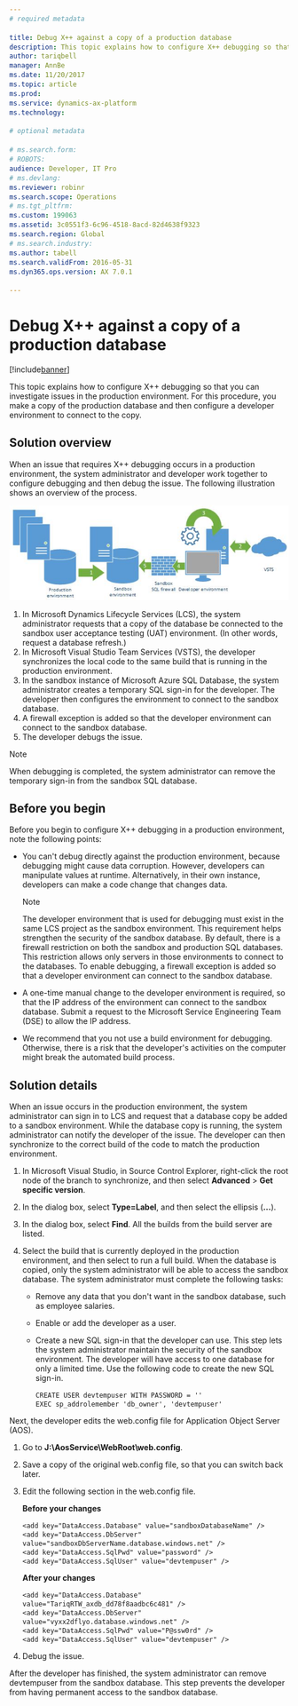 ```yaml
---
# required metadata

title: Debug X++ against a copy of a production database
description: This topic explains how to configure X++ debugging so that you can investigate issues in the production environment.
author: tariqbell
manager: AnnBe
ms.date: 11/20/2017
ms.topic: article
ms.prod: 
ms.service: dynamics-ax-platform
ms.technology: 

# optional metadata

# ms.search.form: 
# ROBOTS: 
audience: Developer, IT Pro
# ms.devlang: 
ms.reviewer: robinr
ms.search.scope: Operations
# ms.tgt_pltfrm: 
ms.custom: 199063
ms.assetid: 3c0551f3-6c96-4518-8acd-82d4638f9323
ms.search.region: Global
# ms.search.industry: 
ms.author: tabell
ms.search.validFrom: 2016-05-31
ms.dyn365.ops.version: AX 7.0.1

---
```


# Debug X++ against a copy of a production database

[!include[banner](../includes/banner.md)]

This topic explains how to configure X++ debugging so that you can investigate issues in the production environment. For this procedure, you make a copy of the production database and then configure a developer environment to connect to the copy.

## Solution overview

When an issue that requires X++ debugging occurs in a production environment, the system administrator and developer work together to configure debugging and then debug the issue. The following illustration shows an overview of the process.

[![Debugging process](./media/debugxpp.jpg)](./media/debugxpp.jpg)

1. In Microsoft Dynamics Lifecycle Services (LCS), the system administrator requests that a copy of the database be connected to the sandbox user acceptance testing (UAT) environment. (In other words, request a database refresh.)
2. In Microsoft Visual Studio Team Services (VSTS), the developer synchronizes the local code to the same build that is running in the production environment.
3. In the sandbox instance of Microsoft Azure SQL Database, the system administrator creates a temporary SQL sign-in for the developer. The developer then configures the environment to connect to the sandbox database.
4. A firewall exception is added so that the developer environment can connect to the sandbox database.
5. The developer debugs the issue.

> [!NOTE]
> When debugging is completed, the system administrator can remove the temporary sign-in from the sandbox SQL database.

## Before you begin

Before you begin to configure X++ debugging in a production environment, note the following points:

- You can't debug directly against the production environment, because debugging might cause data corruption. However, developers can manipulate values at runtime. Alternatively, in their own instance, developers can make a code change that changes data.

    > [!NOTE] 
    > The developer environment that is used for debugging must exist in the same LCS project as the sandbox environment. This requirement helps strengthen the security of the sandbox database. By default, there is a firewall restriction on both the sandbox and production SQL databases. This restriction allows only servers in those environments to connect to the databases. To enable debugging, a firewall exception is added so that a developer environment can connect to the sandbox database.

- A one-time manual change to the developer environment is required, so that the IP address of the environment can connect to the sandbox database. Submit a request to the Microsoft Service Engineering Team (DSE) to allow the IP address.
- We recommend that you not use a build environment for debugging. Otherwise, there is a risk that the developer's activities on the computer might break the automated build process.

## Solution details

When an issue occurs in the production environment, the system administrator can sign in to LCS and request that a database copy be added to a sandbox environment. While the database copy is running, the system administrator can notify the developer of the issue. The developer can then synchronize to the correct build of the code to match the production environment.

1. In Microsoft Visual Studio, in Source Control Explorer, right-click the root node of the branch to synchronize, and then select **Advanced** &gt; **Get specific version**.
2. In the dialog box, select **Type=Label**, and then select the ellipsis (**...**).
3. In the dialog box, select **Find**. All the builds from the build server are listed.
4. Select the build that is currently deployed in the production environment, and then select to run a full build. When the database is copied, only the system administrator will be able to access the sandbox database. The system administrator must complete the following tasks:

    - Remove any data that you don't want in the sandbox database, such as employee salaries.
    - Enable or add the developer as a user.
    - Create a new SQL sign-in that the developer can use. This step lets the system administrator maintain the security of the sandbox environment. The developer will have access to one database for only a limited time. Use the following code to create the new SQL sign-in.

        ```
        CREATE USER devtempuser WITH PASSWORD = ''
        EXEC sp_addrolemember 'db_owner', 'devtempuser'
        ```

Next, the developer edits the web.config file for Application Object Server (AOS).

1. Go to **J:\\AosService\\WebRoot\\web.config**.
2. Save a copy of the original web.config file, so that you can switch back later.
3. Edit the following section in the web.config file.

    **Before your changes**

    ```
    <add key="DataAccess.Database" value="sandboxDatabaseName" />
    <add key="DataAccess.DbServer" value="sandboxDbServerName.database.windows.net" />
    <add key="DataAccess.SqlPwd" value="password" />
    <add key="DataAccess.SqlUser" value="devtempuser" />
    ```

    **After your changes**

    ```
    <add key="DataAccess.Database" value="TariqRTW_axdb_dd78f8aadbc6c481" />
    <add key="DataAccess.DbServer" value="vyxx2dflyo.database.windows.net" />
    <add key="DataAccess.SqlPwd" value="P@ssw0rd" />
    <add key="DataAccess.SqlUser" value="devtempuser" />
    ```

4. Debug the issue.

After the developer has finished, the system administrator can remove devtempuser from the sandbox database. This step prevents the developer from having permanent access to the sandbox database.
